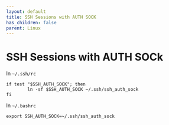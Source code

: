 ```yaml
---
layout: default
title: SSH Sessions with AUTH SOCK
has_children: false
parent: Linux
---
```


# SSH Sessions with AUTH SOCk

In `~/.ssh/rc`

```
if test "$SSH_AUTH_SOCK"; then
        ln -sf $SSH_AUTH_SOCK ~/.ssh/ssh_auth_sock
fi
```

In `~/.bashrc`

```
export SSH_AUTH_SOCK=~/.ssh/ssh_auth_sock
```



